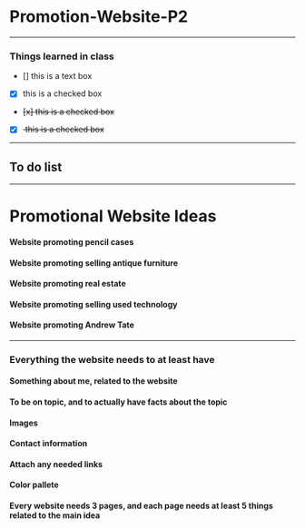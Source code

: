 # Promotion-Website-P2
----------------------

### Things learned in class

- [] this is a text box
- [x] this is a checked box
- <del> [x] this is a checked box <del>
- [x] <del> this is a checked box <del>

--------
## To do list
--------
# Promotional Website Ideas

#### Website promoting pencil cases
#### Website promoting selling antique furniture 
#### Website promoting real estate 
#### Website promoting selling used technology 
#### Website promoting Andrew Tate

--------
### Everything the website needs to at least have

#### Something about me, related to the website
#### To be on topic, and to actually have facts about the topic
#### Images 
#### Contact information
#### Attach any needed links 
#### Color pallete
#### Every website needs 3 pages, and each page needs at least 5 things related to the main idea